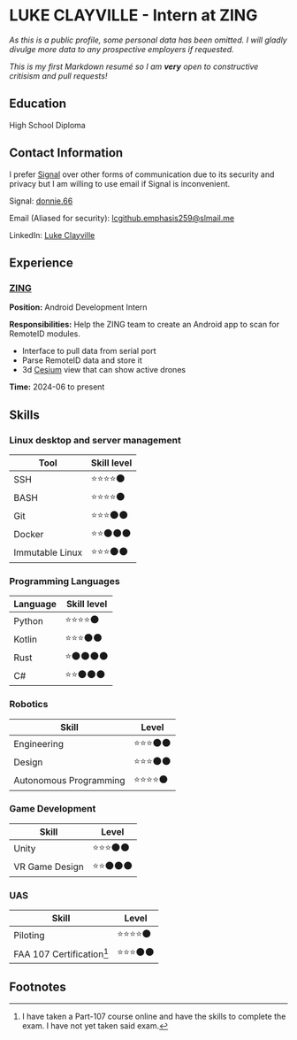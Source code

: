 # **LUKE CLAYVILLE** - Intern at ZING
*As this is a public profile, some personal data has been omitted. I will gladly divulge more data to any prospective employers if requested.*

*This is my first Markdown resumé so I am **very** open to constructive critisism and pull requests!*
## Education
High School Diploma

## Contact Information
I prefer [Signal](signal.org) over other forms of communication due to its security and privacy but I am willing to use email if Signal is inconvenient.

Signal: [donnie.66](https://signal.me/#eu/chePEr2Cxrj_USExoCN_0Sk_CLfIkAkNdZMrv1ws1-Mr2q17G95FfpQ32dAjaA0)

Email (Aliased for security): [lcgithub.emphasis259@slmail.me](mailto:lcgithub.emphasis259@slmail.me)

LinkedIn: [Luke Clayville](https://www.linkedin.com/in/luke-clayville-753227292/)

## Experience
### [ZING](https://www.zingdrones.com/)
**Position:** Android Development Intern

**Responsibilities:** Help the ZING team to create an Android app to scan for RemoteID modules.
- Interface to pull data from serial port
- Parse RemoteID data and store it
- 3d [Cesium](https://cesium.com/) view that can show active drones

**Time:** 2024-06 to present

## Skills
### Linux desktop and server management
| Tool | Skill level |
| ---- | ----------- |
| SSH             | ⭐⭐⭐⭐🌑 |
| BASH            | ⭐⭐⭐⭐🌑 |
| Git             | ⭐⭐⭐🌑🌑 |
| Docker          | ⭐⭐🌑🌑🌑 |
| Immutable Linux | ⭐⭐⭐🌑🌑 |

### Programming Languages
| Language | Skill level |
| -------- | ----------- |
| Python | ⭐⭐⭐⭐🌑 |
| Kotlin | ⭐⭐⭐🌑🌑 |
| Rust   | ⭐🌑🌑🌑🌑 |
| C#     | ⭐⭐🌑🌑🌑 |

### Robotics
| Skill | Level |
| ----- | ----- |
| Engineering            | ⭐⭐⭐🌑🌑 |
| Design                 | ⭐⭐⭐🌑🌑 |
| Autonomous Programming | ⭐⭐⭐⭐🌑 |

### Game Development
| Skill | Level |
| ----- | ----- |
| Unity          | ⭐⭐⭐🌑🌑 |
| VR Game Design | ⭐⭐🌑🌑🌑 |

### UAS
| Skill | Level |
| ----- | ----- |
| Piloting                  | ⭐⭐⭐⭐🌑 |
| FAA 107 Certification[^1] | ⭐⭐⭐🌑🌑 |

## Footnotes
[^1]: I have taken a Part-107 course online and have the skills to complete the exam. I have not yet taken said exam.
